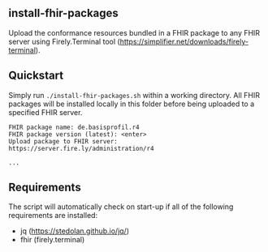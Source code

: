 ## install-fhir-packages

Upload the conformance resources bundled in a FHIR package to any FHIR server using Firely.Terminal tool (https://simplifier.net/downloads/firely-terminal).

## Quickstart

Simply run ``./install-fhir-packages.sh`` within a working directory. 
All FHIR packages will be installed locally in this folder before being uploaded to a specified FHIR server.

```
FHIR package name: de.basisprofil.r4
FHIR package version (latest): <enter>
Upload package to FHIR server: https://server.fire.ly/administration/r4

...

```

## Requirements

The script will automatically check on start-up if all of the following requirements are installed:

- jq (https://stedolan.github.io/jq/)
- fhir (firely.terminal)

